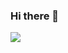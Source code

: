 ### Hi there 👋

 <a href="https://blog.naver.com/whguswl0408">
 <img src="https://user-images.githubusercontent.com/69295697/108477037-107b0e80-72d6-11eb-928f-928c8044a93c.PNG">
<!--
**JoHyeonJi0408/JoHyeonJi0408** is a ✨ _special_ ✨ repository because its `README.md` (this file) appears on your GitHub profile.

Here are some ideas to get you started:

- 🔭 I’m currently working on ...
- 🌱 I’m currently learning ...
- 👯 I’m looking to collaborate on ...
- 🤔 I’m looking for help with ...
- 💬 Ask me about ...
- 📫 How to reach me: ...
- 😄 Pronouns: ...
- ⚡ Fun fact: ...
-->
